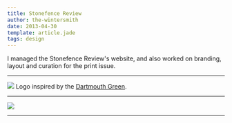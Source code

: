 ```yaml
---
title: Stonefence Review
author: the-wintersmith
date: 2013-04-30
template: article.jade
tags: design
---
```


I managed the Stonefence Review's website, and also worked on branding, layout and curation for the print issue.  

---

![](logos.png)
Logo inspired by the [Dartmouth Green][1].

---

![](sfrcover.png)

[1]: https://en.wikipedia.org/wiki/The_Green_(Dartmouth_College)#/media/File:Dartmouth_College_campus_-_diagram_of_the_Green.svg

<div class="pdfEmbed" id="sfr_layout"></div>

---

